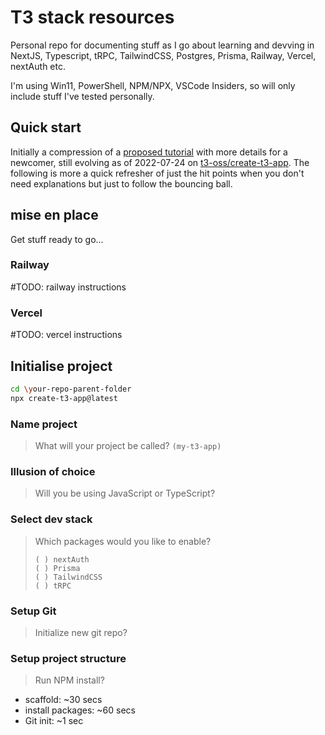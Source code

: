 # T3 stack resources  
  
Personal repo for documenting stuff as I go about learning and devving in NextJS, Typescript, tRPC, TailwindCSS, Postgres, Prisma, Railway, Vercel, nextAuth etc.  
  
I'm using Win11, PowerShell, NPM/NPX, VSCode Insiders, so will only include stuff I've tested personally.
  
## Quick start  
  
Initially a compression of a [proposed tutorial](https://github.com/t3-oss/create-t3-app/issues/166#create-t3-app) with more details for a newcomer, still evolving as of 2022-07-24 on [t3-oss/create-t3-app](https://github.com/t3-oss/create-t3-app). The following is more a quick refresher of just the hit points when you don't need explanations but just to follow the bouncing ball.  
  
## mise en place  
  
Get stuff ready to go...  
  
### Railway

#TODO: railway instructions

### Vercel

#TODO: vercel instructions

## Initialise project
  
```bash
cd \your-repo-parent-folder
npx create-t3-app@latest
```

### Name project

>What will your project be called? `(my-t3-app)`  

### Illusion of choice  
  
>Will you be using JavaScript or TypeScript?  

### Select dev stack  
  
>Which packages would you like to enable?  
>
>`( ) nextAuth`  
>`( ) Prisma`  
>`( ) TailwindCSS`  
>`( ) tRPC`    

### Setup Git  
  
>Initialize new git repo?  

### Setup project structure  
  
>Run NPM install?  
  
- scaffold: ~30 secs
- install packages: ~60 secs
- Git init: ~1 sec  


